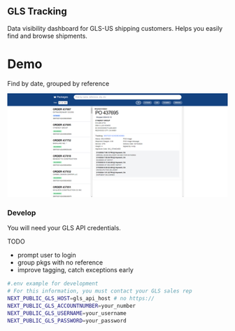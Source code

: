 
## GLS Tracking

Data visibility dashboard for GLS-US shipping customers. Helps you easily find and browse shipments.


# Demo

Find by date, grouped by reference

<img src="screenshot.png">


### Develop

You will need your GLS API credentials.

TODO

- prompt user to login
- group pkgs with no reference
- improve tagging, catch exceptions early 



```bash
#.env example for development
# For this information, you must contact your GLS sales rep
NEXT_PUBLIC_GLS_HOST=gls_api_host # no https://
NEXT_PUBLIC_GLS_ACCOUNTNUMBER=your_number
NEXT_PUBLIC_GLS_USERNAME=your_username
NEXT_PUBLIC_GLS_PASSWORD=your_password
```

